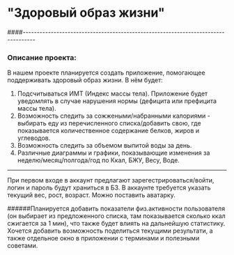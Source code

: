 # "Здоровый образ жизни"
####----------------------------------------------------------------------------------
### Описание проекта:
В нашем проекте планируется создать приложение, помогающее поддерживать здоровый образ жизни.
В нём будет:
1) Подсчитываться ИМТ (Индекс массы тела). Приложение будет уведомлять в случае нарушения нормы
   (дефицита или префицита массы тела).
2) Возможность следить за сожжеными/набранными калориями - выбирать еду из перечисленного списка/добавить свою, где показывается
количественное содержание белков, жиров и углеводов.
3) Возможность следить за объемом выпитой воды за день.
4) Различные диаграммы и графики, показывающие изменения за неделю/месяц/полгода/год по Ккал, БЖУ, Весу,
Воде.
------------
При первом входе в аккаунт предлагают зарегестрироваться/войти, логин и пароль будут храниться в БЗ.
В аккаунте требуется указать текущий вес, рост, возраст. Можно поставить аватарку.

######Планируется добавить показатели физ.активности пользователя (он выбирает из предложенного списка, там показывается сколько ккал сжигается за 1 мин), что также будет влиять на дальнейшую статистику. Хочется добавить возможность поделиться текущими результати, а также отдельное окно в приложении с терминами и полезными советами.